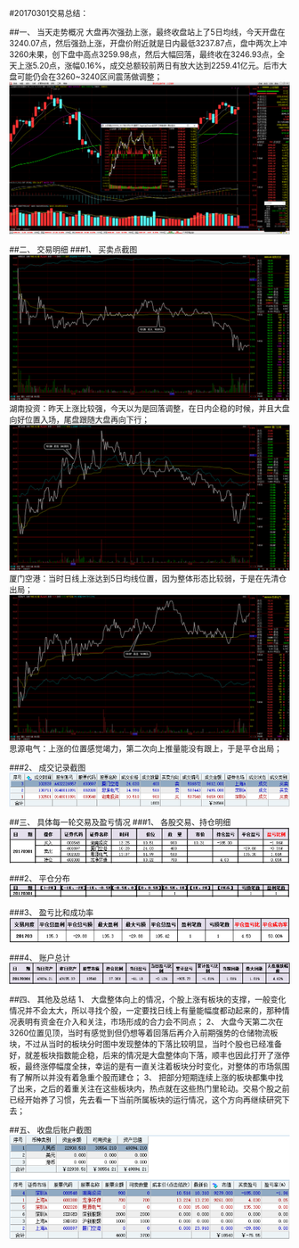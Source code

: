 ﻿#20170301交易总结： 

##一、	当天走势概况
大盘再次强劲上涨，最终收盘站上了5日均线，今天开盘在3240.07点，然后强劲上涨，开盘价附近就是日内最低3237.87点，盘中两次上冲3260未果，创下盘中高点3259.98点，然后大幅回落，最终收在3246.93点，全天上涨5.20点，涨幅0.16%，成交总额较前两日有放大达到2259.41亿元。后市大盘可能仍会在3260~3240区间震荡做调整；
![](20170301.A.dp.png)

##二、	交易明细
###1、	买卖点截图
![](20170301.B.1.png)
湖南投资：昨天上涨比较强，今天以为是回落调整，在日内企稳的时候，并且大盘向好位置入场，尾盘跟随大盘再向下行；
![](20170301.B.2.png)
厦门空港：当时日线上涨达到5日均线位置，因为整体形态比较弱，于是在先清仓出局；
![](20170301.B.3.png) 
思源电气：上涨的位置感觉竭力，第二次向上推量能没有跟上，于是平仓出局；



###2、	成交记录截图
![](20170301.C1.cj.png)


##三、	具体每一轮交易及盈亏情况
###1、	各股交易、持仓明细
![](20170301.C2.cc.png) 

###2、	平仓分布
![](20170301.C3.pc.png)

###3、	盈亏比和成功率
![](20170301.C4.cgl.png) 

###4、	账户总计
![](20170301.C5.zj.png)


##四、	其他及总结
1、	大盘整体向上的情况，个股上涨有板块的支撑，一般变化情况并不会太大，所以寻找个股，一定要找日线上有量能幅度都动起来的，那种情况表明有资金在介入和关注，市场形成的合力会不同点；
2、	大盘今天第二次在3260位置见顶，当时有感觉到但仍想等着回落后再介入前期强势的仓储物流板块，不过从当时的板块分时图中发现整体的下落比较明显，当时个股也已经准备好，就差板块指数能企稳，后来的情况是大盘整体向下落，顺丰也因此打开了涨停板，最终涨停幅度全抹，幸运的是有一直关注着板块分时变化，对整体的市场氛围有了解所以并没有着急重个股而建仓；
3、	把部分短期连续上涨的板块都集中找了出来，之后的着重关注在这些板块内，热点就在这些热门里轮动。交易个股之前已经开始养了习惯，先去看一下当前所属板块的运行情况，这个方向再继续研究下去；








 

##五、	收盘后账户截图
![](20170301.C6.zh.png)